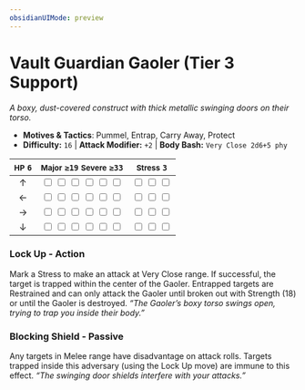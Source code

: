 ```yaml
---
obsidianUIMode: preview
---
```

# Vault Guardian Gaoler (Tier 3 Support)

*A boxy, dust-covered construct with thick metallic swinging doors on their torso.*

- **Motives & Tactics**: Pummel, Entrap, Carry Away, Protect
- **Difficulty:** `16` | **Attack Modifier:** `+2` | **Body Bash:** `Very Close 2d6+5 phy`

| <small>HP</small> `6` | <small>Major</small> `≥19` <small>Severe</small> `≥33` | <small>Stress</small> `3` |
|:-:|:-:|:-:|
| ↑ |  <input type="checkbox" unchecked id="a74a8cf0"> <input type="checkbox" unchecked id="ab4e90b1"> <input type="checkbox" unchecked id="78ef9c6c"> <input type="checkbox" unchecked id="94ec3090"> <input type="checkbox" unchecked id="ace638dc"> <input type="checkbox" unchecked id="e29d9da8"> |  <input type="checkbox" unchecked id="8c23bc39"> <input type="checkbox" unchecked id="d9879294"> <input type="checkbox" unchecked id="b9560e20"> |
| ← |  <input type="checkbox" unchecked id="0c65f462"> <input type="checkbox" unchecked id="495d2abd"> <input type="checkbox" unchecked id="81ca0337"> <input type="checkbox" unchecked id="6085742f"> <input type="checkbox" unchecked id="1e24a3fa"> <input type="checkbox" unchecked id="667a1d39"> |  <input type="checkbox" unchecked id="64ba95fa"> <input type="checkbox" unchecked id="f6c83614"> <input type="checkbox" unchecked id="abf17614"> |
| → |  <input type="checkbox" unchecked id="25d396a0"> <input type="checkbox" unchecked id="5d49764e"> <input type="checkbox" unchecked id="3118c774"> <input type="checkbox" unchecked id="7c4afe38"> <input type="checkbox" unchecked id="a4b28420"> <input type="checkbox" unchecked id="ec61c282"> |  <input type="checkbox" unchecked id="406d726b"> <input type="checkbox" unchecked id="8f66d3a6"> <input type="checkbox" unchecked id="84a72c09"> |
| ↓ |  <input type="checkbox" unchecked id="8d5ba35e"> <input type="checkbox" unchecked id="b32a1de6"> <input type="checkbox" unchecked id="e243b0ea"> <input type="checkbox" unchecked id="0c5f6b89"> <input type="checkbox" unchecked id="cf132e02"> <input type="checkbox" unchecked id="876906be"> |  <input type="checkbox" unchecked id="3549ef07"> <input type="checkbox" unchecked id="de449204"> <input type="checkbox" unchecked id="89e9ca9a"> |

### Lock Up - Action

Mark a Stress to make an attack at Very Close range. If successful, the target is trapped within the center of the Gaoler. Entrapped targets are Restrained and can only attack the Gaoler until broken out with Strength (18) or until the Gaoler is destroyed. *“The Gaoler’s boxy torso swings open, trying to trap you inside their body.”*

### Blocking Shield - Passive

Any targets in Melee range have disadvantage on attack rolls. Targets trapped inside this adversary (using the Lock Up move) are immune to this effect. *“The swinging door shields interfere with your attacks.”*